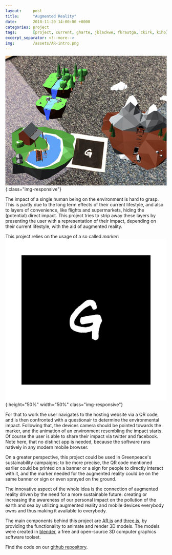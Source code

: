 ```yaml
---
layout:		post
title:		"Augmented Reality"
date:		2018-11-20 14:00:00 +0000
categories:	project
tags:		[project, current, gharte, jblackwe, fkrautga, ckirk, kiho]
excerpt_separator: <!--more-->
img:		/assets/AR-intro.png
---
```

![Augmented Reality](/assets/AR-content.png){:class="img-responsive"}


The impact of a single human being on the environment is hard to grasp. This is partly due to the long term effects of their current lifestyle, and also to layers of convenience, like flights and supermarkets, hiding the (potential) direct impact. This project tries to strip away these layers by presenting the user with a representation of their impact, depending on their current lifestyle, with the aid of augmented reality.

This project relies on the usage of a so called *marker*: ![marker](/assets/gp.png "marker"){:height="50%" width="50%" class="img-responsive"}

For that to work the user navigates to the hosting website via a QR code, and is then confronted with a questionair to determine the environmental impact. Following that, the devices camera should be pointed towards the marker, and the animation of an environment resembling the impact starts. Of course the user is able to share their impact via twitter and facebook. Note here, that no distinct app is needed, because the software runs natively in any modern mobile browser.

On a greater perspective, this project could be used in Greenpeace's sustainability campaigns; to be more precise, the QR code mentioned earlier could be printed on a banner or a sign for people to directly interact with it, and the marker needed for the augmented reality could be on the same banner or sign or even sprayed on the ground. 

The innovative aspect of the whole idea is the connection of augmented reality driven by the need for a more sustainable future: creating or increasing the awareness of our personal impact on the pollution of the earth and sea by utilizing augmented reality and mobile devices everybody owns and thus making it available to everybody.

The main components behind this project are [AR.js](https://github.com/jeromeetienne/AR.js) and [three.js](https://threejs.org/), by providing the functionality to animate and render 3D models. The models were created in [blender](https://www.blender.org/), a free and open-source 3D computer graphics software toolset.

Find the code on our [github repository](https://github.com/greenpeace/tl-ar). 